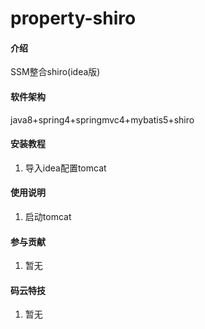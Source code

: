 # property-shiro

#### 介绍
SSM整合shiro(idea版)

#### 软件架构
java8+spring4+springmvc4+mybatis5+shiro


#### 安装教程

1. 导入idea配置tomcat


#### 使用说明

1.  启动tomcat


#### 参与贡献


1.  暂无


#### 码云特技

1.  暂无
